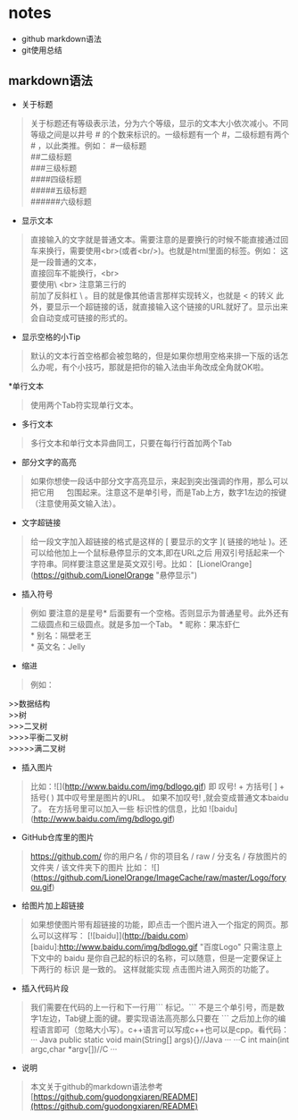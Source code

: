 # notes
* github markdown语法
* git使用总结

## markdown语法
* 关于标题

>关于标题还有等级表示法，分为六个等级，显示的文本大小依次减小。不同等级之间是以井号  #  的个数来标识的。一级标题有一个 #，二级标题有两个# ，以此类推。例如：
>\#一级标题  
>\##二级标题  
>\###三级标题  
>\####四级标题  
>\#####五级标题  
>\######六级标题 

* 显示文本

>直接输入的文字就是普通文本。需要注意的是要换行的时候不能直接通过回车来换行，需要使用\<br>(或者\<br/>)。也就是html里面的标签。例如：
这是一段普通的文本，  
直接回车不能换行，\<br>  
要使用\ \<br> 
注意第三行的<br>前加了反斜杠 \ 。目的就是像其他语言那样实现转义，也就是 <  的转义
此外，要显示一个超链接的话，就直接输入这个链接的URL就好了。显示出来会自动变成可链接的形式的。

* 显示空格的小Tip

>默认的文本行首空格都会被忽略的，但是如果你想用空格来排一下版的话怎么办呢，有个小技巧，那就是把你的输入法由半角改成全角就OK啦。

*单行文本

>使用两个Tab符实现单行文本。

* 多行文本

>多行文本和单行文本异曲同工，只要在每行行首加两个Tab

* 部分文字的高亮

>如果你想使一段话中部分文字高亮显示，来起到突出强调的作用，那么可以把它用 `  ` 包围起来。注意这不是单引号，而是Tab上方，数字1左边的按键（注意使用英文输入法）。

* 文字超链接
>给一段文字加入超链接的格式是这样的 \[ 要显示的文字 ]( 链接的地址 )。还可以给他加上一个鼠标悬停显示的文本,即在URL之后 用双引号括起来一个字符串。同样要注意这里是英文双引号。比如：
\[LionelOrange](https://github.com/LionelOrange "悬停显示")

* 插入符号

>例如 要注意的是星号* 后面要有一个空格。否则显示为普通星号。此外还有二级圆点和三级圆点。就是多加一个Tab。
>\* 昵称：果冻虾仁  
\* 别名：隔壁老王  
\* 英文名：Jelly 

* 缩进

>例如：
>
\>>数据结构  
\>>树  
\>>>二叉树  
\>>>>平衡二叉树  
\>>>>>满二叉树  

* 插入图片

>比如：!\[](http://www.baidu.com/img/bdlogo.gif)
即 叹号! + 方括号[ ] + 括号( ) 其中叹号里是图片的URL。
如果不加叹号! ,就会变成普通文本baidu了。
在方括号里可以加入一些 标识性的信息，比如
!\[baidu](http://www.baidu.com/img/bdlogo.gif) 

* GitHub仓库里的图片

>https://github.com/ 你的用户名 / 你的项目名 / raw / 分支名 / 存放图片的文件夹 / 该文件夹下的图片 比如：
!\[](https://github.com/LionelOrange/ImageCache/raw/master/Logo/foryou.gif)  

* 给图片加上超链接

>如果想使图片带有超链接的功能，即点击一个图片进入一个指定的网页。那么可以这样写：
\[![baidu]](http://baidu.com)  
\[baidu]:http://www.baidu.com/img/bdlogo.gif "百度Logo" 
只需注意上下文中的 baidu 是你自己起的标识的名称，可以随意，但是一定要保证上下两行的 标识 是一致的。 
这样就能实现 点击图片进入网页的功能了。

* 插入代码片段

>我们需要在代码的上一行和下一行用\`\`\` 标记。\`\`\` 不是三个单引号，而是数字1左边，Tab键上面的键。要实现语法高亮那么只要在 ``` 之后加上你的编程语言即可（忽略大小写）。c++语言可以写成c++也可以是cpp。看代码：
>··· Java
public static void main(String[] args){}//Java
···
···C
int main(int argc,char *argv[])//C
···
* 说明

>本文关于github的markdown语法参考 [https://github.com/guodongxiaren/README](https://github.com/guodongxiaren/README)
